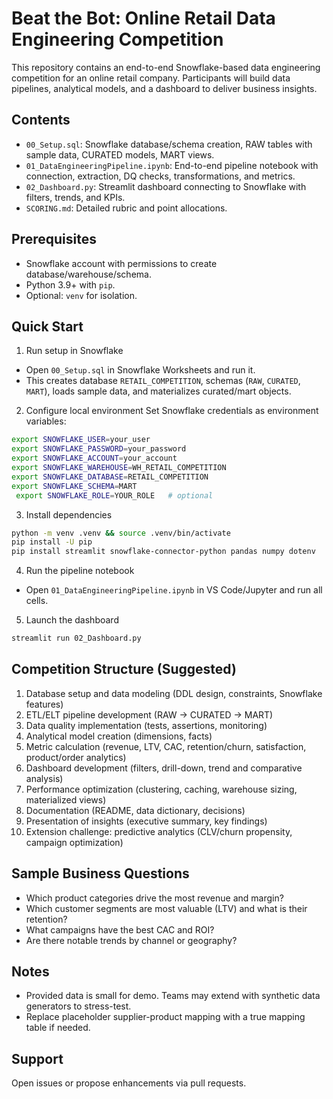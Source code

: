 # Beat the Bot: Online Retail Data Engineering Competition

This repository contains an end-to-end Snowflake-based data engineering competition for an online retail company. Participants will build data pipelines, analytical models, and a dashboard to deliver business insights.

## Contents
- `00_Setup.sql`: Snowflake database/schema creation, RAW tables with sample data, CURATED models, MART views.
- `01_DataEngineeringPipeline.ipynb`: End-to-end pipeline notebook with connection, extraction, DQ checks, transformations, and metrics.
- `02_Dashboard.py`: Streamlit dashboard connecting to Snowflake with filters, trends, and KPIs.
- `SCORING.md`: Detailed rubric and point allocations.

## Prerequisites
- Snowflake account with permissions to create database/warehouse/schema.
- Python 3.9+ with `pip`.
- Optional: `venv` for isolation.

## Quick Start
1) Run setup in Snowflake
- Open `00_Setup.sql` in Snowflake Worksheets and run it.
- This creates database `RETAIL_COMPETITION`, schemas (`RAW`, `CURATED`, `MART`), loads sample data, and materializes curated/mart objects.

2) Configure local environment
Set Snowflake credentials as environment variables:

```bash
export SNOWFLAKE_USER=your_user
export SNOWFLAKE_PASSWORD=your_password
export SNOWFLAKE_ACCOUNT=your_account
export SNOWFLAKE_WAREHOUSE=WH_RETAIL_COMPETITION
export SNOWFLAKE_DATABASE=RETAIL_COMPETITION
export SNOWFLAKE_SCHEMA=MART
 export SNOWFLAKE_ROLE=YOUR_ROLE   # optional
```

3) Install dependencies
```bash
python -m venv .venv && source .venv/bin/activate
pip install -U pip
pip install streamlit snowflake-connector-python pandas numpy dotenv
```

4) Run the pipeline notebook
- Open `01_DataEngineeringPipeline.ipynb` in VS Code/Jupyter and run all cells.

5) Launch the dashboard
```bash
streamlit run 02_Dashboard.py
```

## Competition Structure (Suggested)
1. Database setup and data modeling (DDL design, constraints, Snowflake features)
2. ETL/ELT pipeline development (RAW → CURATED → MART)
3. Data quality implementation (tests, assertions, monitoring)
4. Analytical model creation (dimensions, facts)
5. Metric calculation (revenue, LTV, CAC, retention/churn, satisfaction, product/order analytics)
6. Dashboard development (filters, drill-down, trend and comparative analysis)
7. Performance optimization (clustering, caching, warehouse sizing, materialized views)
8. Documentation (README, data dictionary, decisions)
9. Presentation of insights (executive summary, key findings)
10. Extension challenge: predictive analytics (CLV/churn propensity, campaign optimization)

## Sample Business Questions
- Which product categories drive the most revenue and margin?
- Which customer segments are most valuable (LTV) and what is their retention?
- What campaigns have the best CAC and ROI?
- Are there notable trends by channel or geography?

## Notes
- Provided data is small for demo. Teams may extend with synthetic data generators to stress-test.
- Replace placeholder supplier-product mapping with a true mapping table if needed.

## Support
Open issues or propose enhancements via pull requests.
